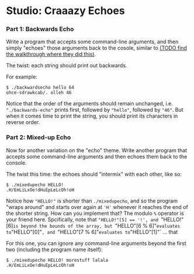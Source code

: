 # Studio: Craaazy Echoes


### Part 1: Backwards Echo

Write a program that accepts some command-line arguments, and then simply "echoes" those arguments back to the
cosole, similar to [(TODO find the walkthrough where they did this)](TODO). 

The twist: each string should print out backwards. 

For example:

```
$ ./backwardsecho hello 64
ohce-sdrawkcab/. olleh 46
```

Notice that the order of the arguments should remain unchanged, i.e. `"./backwards-echo"` prints first, followed by 
`"hello"`, followed by `"46"`. But when it comes time to print the string, you should print its characters 
in reverse order.


### Part 2: Mixed-up Echo

Now for another variation on the "echo" theme. Write another program that accepts some command-line arguments 
and then echoes them back to the console.

The twist this time: the echoes should "intermix" with each other, like so:

```
$ ./mixedupecho HELLO!
.H/EmLiLxOe!dHuEpLeLcOh!oH
```

Notice how `"HELLO!"` is shorter than `./mixedupecho`, and so the program "wraps around" and starts over again at `'H'`
whenever it reaches the end of the shorter string. How can you implement that? The modulo `%` operator is your friend 
here. Spcifically, note that `"HELLO!"[5] == '!', and `"HELLO!"[6]` is beyond the bounds of the array, but 
`"HELLO"[6 % 6]"` evaluates to `"HELLO"[0]"`, and `"HELLO"[7 % 6]"` evaluates to `"HELLO"[1]"` ...
that 

For this one, you can ignore any command-line arguments beyond the first two (including the program name itself):
```
$ ./mixedupecho HELLO! morestuff lalala
.H/EmLiLxOe!dHuEpLeLcOh!oH
```
